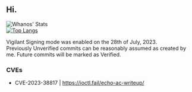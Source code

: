 ## Hi.


![Whanos' Stats](https://github-readme-stats-git-masterrstaa-rickstaa.vercel.app/api?username=whanos&show_icons=true&theme=synthwave)\
[![Top Langs](https://github-readme-stats-git-masterrstaa-rickstaa.vercel.app/api/top-langs/?username=whanos&hide=Dockerfile)](https://github.com/anuraghazra/github-readme-stats)

Vigilant Signing mode was enabled on the 28th of July, 2023.\
Previously Unverified commits can be reasonably assumed as created by me. Future commits will be marked as Verified.

### CVEs
- CVE-2023-38817 | https://ioctl.fail/echo-ac-writeup/
